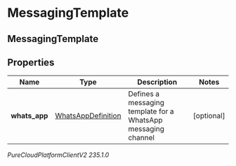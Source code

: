 # MessagingTemplate

## MessagingTemplate

## Properties

|Name | Type | Description | Notes|
|------------ | ------------- | ------------- | -------------|
| **whats_app** | [WhatsAppDefinition](WhatsAppDefinition) | Defines a messaging template for a WhatsApp messaging channel | [optional] |



_PureCloudPlatformClientV2 235.1.0_
